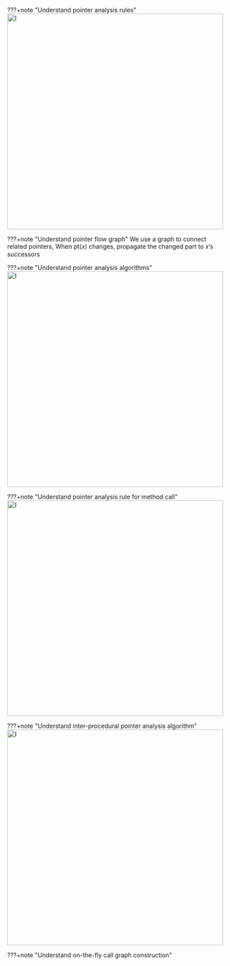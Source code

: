 ???+note "Understand pointer analysis rules"
    <img src="../img/rules.png" alt="l" style="width:500px;"/>

???+note "Understand pointer flow graph"
    We use a graph to connect  related pointers, When pt(𝑥) changes, propagate the changed part to 𝑥’s successors

???+note "Understand pointer analysis algorithms"
    <img src="../img/pointerAnalysis.png" alt="l" style="width:500px;"/>
    

???+note "Understand pointer analysis rule for method call"
    <img src="../img/call.png" alt="l" style="width:500px;"/>


???+note "Understand inter-procedural pointer analysis algorithm"
    <img src="../img/alg.png" alt="l" style="width:500px;"/>


???+note "Understand on-the-fly call graph construction"